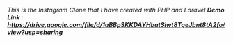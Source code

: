*This is the Instagram Clone that I have created with PHP and Laravel*
***Demo Link : https://drive.google.com/file/d/1aBBpSKKDAYHbatSiwt8TgeJbnt8tA2fo/view?usp=sharing***